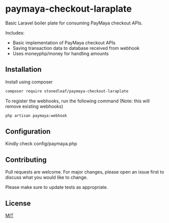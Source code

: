 # paymaya-checkout-laraplate

Basic Laravel boiler plate for consuming PayMaya checkout APIs.

Includes:
- Basic implementation of PayMaya checkout APIs
- Saving transaction data to database received from webhook
- Uses moneyphp/money for handling amounts

## Installation

Install using composer

```bash
composer require stonedleaf/paymaya-checkout-laraplate
```

To register the webhooks, run the following command (Note: this will remove existing webhooks)
```bash
php artisan paymaya:webhook
```

## Configuration

Kindly check config/paymaya.php

## Contributing
Pull requests are welcome. For major changes, please open an issue first to discuss what you would like to change.

Please make sure to update tests as appropriate.

## License
[MIT](https://choosealicense.com/licenses/mit/)
